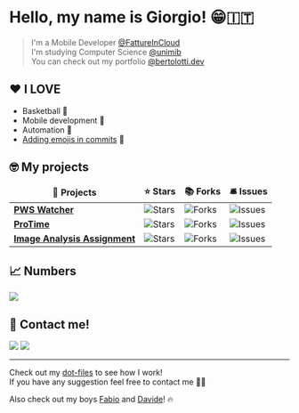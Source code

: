 # Hello, my name is Giorgio! 😁🇮🇹

> I'm a Mobile Developer [@FattureInCloud](https://www.fattureincloud.it/)  
> I'm studying Computer Science [@unimib](https://www.unimib.it/ugov/degree/5556)  
> You can check out my portfolio [@bertolotti.dev](https://bertolotti.dev/)

## ❤️ I LOVE

- Basketball 🏀
- Mobile development 📱
- Automation 🤖
- [Adding emojis in commits](https://gitmoji.carloscuesta.me/) 👀

## 🤓 My projects

<table>
  <thead align="center">
    <tr border: none;>
      <td><b>🎁 Projects</b></td>
      <td><b>⭐ Stars</b></td>
      <td><b>📚 Forks</b></td>
      <td><b>🛎 Issues</b></td>
    </tr>
  </thead>
  <tbody>
    <tr>
	    <td><a href="https://github.com/GiorgioBertolotti/PWSWatcher"><b>PWS Watcher</b></a></td>
      <td><img alt="Stars" src="https://img.shields.io/github/stars/GiorgioBertolotti/PWSWatcher?style=flat-square&labelColor=343b41"/></td>
      <td><img alt="Forks" src="https://img.shields.io/github/forks/GiorgioBertolotti/PWSWatcher?style=flat-square&labelColor=343b41"/></td>
      <td><img alt="Issues" src="https://img.shields.io/github/issues/GiorgioBertolotti/PWSWatcher?style=flat-square&labelColor=343b41"/></td>
    </tr>
	  <tr>
		  <td><a href="https://github.com/GiorgioBertolotti/ProTime"><b>ProTime</b></a></td>
      <td><img alt="Stars" src="https://img.shields.io/github/stars/GiorgioBertolotti/ProTime?style=flat-square&labelColor=343b41"/></td>
      <td><img alt="Forks" src="https://img.shields.io/github/forks/GiorgioBertolotti/ProTime?style=flat-square&labelColor=343b41"/></td>
      <td><img alt="Issues" src="https://img.shields.io/github/issues/GiorgioBertolotti/ProTime?style=flat-square&labelColor=343b41"/></td>
    </tr>
		<tr>
			<td><a href="https://github.com/GiorgioBertolotti/FerreroQualityControl"><b>Image Analysis Assignment</b></a></td>
      <td><img alt="Stars" src="https://img.shields.io/github/stars/GiorgioBertolotti/FerreroQualityControl?style=flat-square&labelColor=343b41"/></td>
      <td><img alt="Forks" src="https://img.shields.io/github/forks/GiorgioBertolotti/FerreroQualityControl?style=flat-square&labelColor=343b41"/></td>
      <td><img alt="Issues" src="https://img.shields.io/github/issues/GiorgioBertolotti/FerreroQualityControl?style=flat-square&labelColor=343b41"/></td>
    </tr>
  </tbody>
</table>

## 📈 Numbers

<img align="center" src="https://github-readme-stats.vercel.app/api?username=GiorgioBertolotti&hide=contribs&theme=nord" />

## 💬 Contact me!

<a href="https://www.instagram.com/giorgiozem/"><img src="https://img.shields.io/badge/instagram-%23E4405F.svg?&style=for-the-badge&logo=instagram&logoColor=white" /></a>
<a href="https://www.linkedin.com/in/bertolottigiorgio/"><img src="https://img.shields.io/badge/linkedin-%230077B5.svg?&style=for-the-badge&logo=linkedin&logoColor=white" /></a>

---

Check out my [dot-files](https://github.com/GiorgioBertolotti/dot-files) to see how I work!  
If you have any suggestion feel free to contact me 🙏🏻  

Also check out my boys [Fabio](https://github.com/fabiosangregorio) and [Davide](https://github.com/turotakun98)! 🔥
